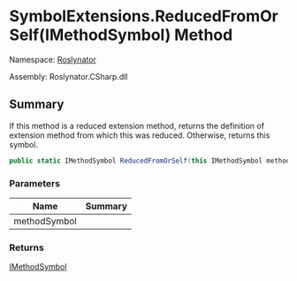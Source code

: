 # SymbolExtensions\.ReducedFromOrSelf\(IMethodSymbol\) Method

Namespace: [Roslynator](../../README.md)

Assembly: Roslynator\.CSharp\.dll

## Summary

If this method is a reduced extension method, returns the definition of extension method from which this was reduced\. Otherwise, returns this symbol\.

```csharp
public static IMethodSymbol ReducedFromOrSelf(this IMethodSymbol methodSymbol)
```

### Parameters

| Name | Summary |
| ---- | ------- |
| methodSymbol | |

### Returns

[IMethodSymbol](https://docs.microsoft.com/en-us/dotnet/api/microsoft.codeanalysis.imethodsymbol)

